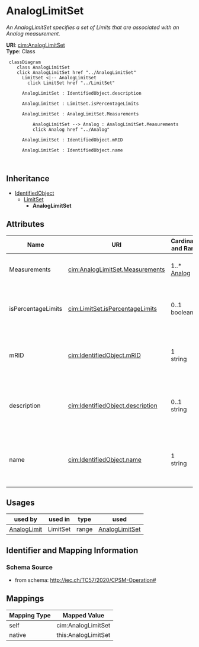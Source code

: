 # AnalogLimitSet


_An AnalogLimitSet specifies a set of Limits that are associated with an Analog measurement._





**URI**: [cim:AnalogLimitSet](http://iec.ch/TC57/CIM100#AnalogLimitSet)<br />
**Type**: Class




```mermaid
 classDiagram
    class AnalogLimitSet
    click AnalogLimitSet href "../AnalogLimitSet"
      LimitSet <|-- AnalogLimitSet
        click LimitSet href "../LimitSet"
      
      AnalogLimitSet : IdentifiedObject.description
        
      AnalogLimitSet : LimitSet.isPercentageLimits
        
      AnalogLimitSet : AnalogLimitSet.Measurements
        
          AnalogLimitSet --> Analog : AnalogLimitSet.Measurements
          click Analog href "../Analog"
        
      AnalogLimitSet : IdentifiedObject.mRID
        
      AnalogLimitSet : IdentifiedObject.name
        
      
```





## Inheritance
* [IdentifiedObject](IdentifiedObject.md)
    * [LimitSet](LimitSet.md)
        * **AnalogLimitSet**



## Attributes


| Name | URI | Cardinality and Range | Description | Inheritance |
| ---  | --- | --- | --- | --- |
| Measurements | [cim:AnalogLimitSet.Measurements](http://iec.ch/TC57/CIM100#AnalogLimitSet.Measurements) | 1..* <br />  [Analog](Analog.md)  | The Measurements using the LimitSet | direct |
| isPercentageLimits | [cim:LimitSet.isPercentageLimits](http://iec.ch/TC57/CIM100#LimitSet.isPercentageLimits) | 0..1 <br />  boolean  | Tells if the limit values are in percentage of normalValue or the specified U... | [LimitSet](LimitSet.md) |
| mRID | [cim:IdentifiedObject.mRID](http://iec.ch/TC57/CIM100#IdentifiedObject.mRID) | 1 <br />  string  | Master resource identifier issued by a model authority | [IdentifiedObject](IdentifiedObject.md) |
| description | [cim:IdentifiedObject.description](http://iec.ch/TC57/CIM100#IdentifiedObject.description) | 0..1 <br />  string  | The description is a free human readable text describing or naming the object | [IdentifiedObject](IdentifiedObject.md) |
| name | [cim:IdentifiedObject.name](http://iec.ch/TC57/CIM100#IdentifiedObject.name) | 1 <br />  string  | The name is any free human readable and possibly non unique text naming the o... | [IdentifiedObject](IdentifiedObject.md) |





## Usages

| used by | used in | type | used |
| ---  | --- | --- | --- |
| [AnalogLimit](AnalogLimit.md) | LimitSet | range | [AnalogLimitSet](AnalogLimitSet.md) |






## Identifier and Mapping Information







### Schema Source


* from schema: http://iec.ch/TC57/2020/CPSM-Operation#





## Mappings

| Mapping Type | Mapped Value |
| ---  | ---  |
| self | cim:AnalogLimitSet |
| native | this:AnalogLimitSet |




